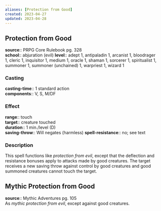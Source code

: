 ```yaml
---
aliases: [Protection from Good]
created: 2023-04-27
updated: 2023-04-28
---
```


## Protection from Good

**source**:: PRPG Core Rulebook pg. 328  
**school**:: abjuration (evil)
**level**:: adept 1, antipaladin 1, arcanist 1, bloodrager 1, cleric 1, inquisitor 1, medium 1, oracle 1, shaman 1, sorcerer 1, spiritualist 1, summoner 1, summoner (unchained) 1, warpriest 1, wizard 1

### Casting

**casting-time**:: 1 standard action  
**components**:: V, S, M/DF

### Effect

**range**:: touch  
**target**:: creature touched  
**duration**:: 1 min./level (D)  
**saving-throw**:: Will negates (harmless)
**spell-resistance**:: no; see text

### Description

This spell functions like *protection from evil*, except that the deflection and resistance bonuses apply to attacks made by good creatures. The target receives a new saving throw against control by good creatures and good summoned creatures cannot touch the target.

## Mythic Protection from Good

**source**:: Mythic Adventures pg. 105  
As *mythic protection from evil*, except against good creatures.
